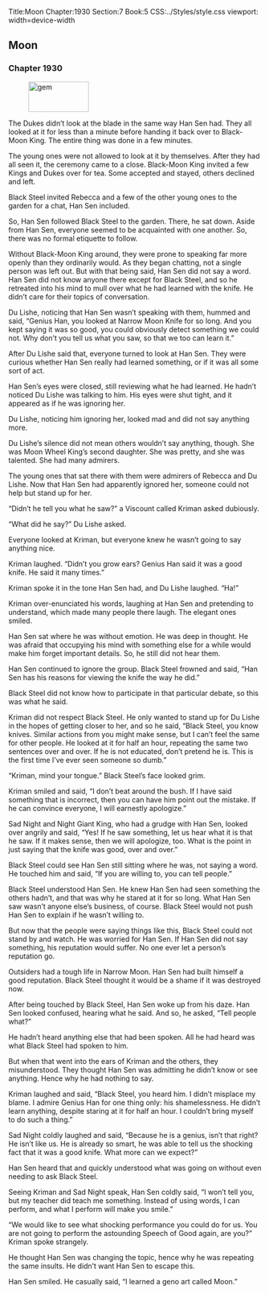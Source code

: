 Title:Moon 
Chapter:1930 
Section:7 
Book:5 
CSS:../Styles/style.css 
viewport: width=device-width
  
## Moon
### Chapter 1930
  
<figure>
	<img src="../Images/gem.gif" alt="gem" id="gem" width="120" height="60" />
</figure>
  

  
The Dukes didn’t look at the blade in the same way Han Sen had. They all looked at it for less than a minute before handing it back over to Black-Moon King. The entire thing was done in a few minutes.

The young ones were not allowed to look at it by themselves. After they had all seen it, the ceremony came to a close. Black-Moon King invited a few Kings and Dukes over for tea. Some accepted and stayed, others declined and left.

Black Steel invited Rebecca and a few of the other young ones to the garden for a chat, Han Sen included.

So, Han Sen followed Black Steel to the garden. There, he sat down. Aside from Han Sen, everyone seemed to be acquainted with one another. So, there was no formal etiquette to follow.

Without Black-Moon King around, they were prone to speaking far more openly than they ordinarily would. As they began chatting, not a single person was left out. But with that being said, Han Sen did not say a word. Han Sen did not know anyone there except for Black Steel, and so he retreated into his mind to mull over what he had learned with the knife. He didn’t care for their topics of conversation.

Du Lishe, noticing that Han Sen wasn’t speaking with them, hummed and said, “Genius Han, you looked at Narrow Moon Knife for so long. And you kept saying it was so good, you could obviously detect something we could not. Why don’t you tell us what you saw, so that we too can learn it.”

After Du Lishe said that, everyone turned to look at Han Sen. They were curious whether Han Sen really had learned something, or if it was all some sort of act.

Han Sen’s eyes were closed, still reviewing what he had learned. He hadn’t noticed Du Lishe was talking to him. His eyes were shut tight, and it appeared as if he was ignoring her.

Du Lishe, noticing him ignoring her, looked mad and did not say anything more.

Du Lishe’s silence did not mean others wouldn’t say anything, though. She was Moon Wheel King’s second daughter. She was pretty, and she was talented. She had many admirers.

The young ones that sat there with them were admirers of Rebecca and Du Lishe. Now that Han Sen had apparently ignored her, someone could not help but stand up for her.

“Didn’t he tell you what he saw?” a Viscount called Kriman asked dubiously.

“What did he say?” Du Lishe asked.

Everyone looked at Kriman, but everyone knew he wasn’t going to say anything nice.

Kriman laughed. “Didn’t you grow ears? Genius Han said it was a good knife. He said it many times.”

Kriman spoke it in the tone Han Sen had, and Du Lishe laughed. “Ha!”

Kriman over-enunciated his words, laughing at Han Sen and pretending to understand, which made many people there laugh. The elegant ones smiled.

Han Sen sat where he was without emotion. He was deep in thought. He was afraid that occupying his mind with something else for a while would make him forget important details. So, he still did not hear them.

Han Sen continued to ignore the group. Black Steel frowned and said, “Han Sen has his reasons for viewing the knife the way he did.”

Black Steel did not know how to participate in that particular debate, so this was what he said.

Kriman did not respect Black Steel. He only wanted to stand up for Du Lishe in the hopes of getting closer to her, and so he said, “Black Steel, you know knives. Similar actions from you might make sense, but I can’t feel the same for other people. He looked at it for half an hour, repeating the same two sentences over and over. If he is not educated, don’t pretend he is. This is the first time I’ve ever seen someone so dumb.”

“Kriman, mind your tongue.” Black Steel’s face looked grim.

Kriman smiled and said, “I don’t beat around the bush. If I have said something that is incorrect, then you can have him point out the mistake. If he can convince everyone, I will earnestly apologize.”

Sad Night and Night Giant King, who had a grudge with Han Sen, looked over angrily and said, “Yes! If he saw something, let us hear what it is that he saw. If it makes sense, then we will apologize, too. What is the point in just saying that the knife was good, over and over.”

Black Steel could see Han Sen still sitting where he was, not saying a word. He touched him and said, “If you are willing to, you can tell people.”

Black Steel understood Han Sen. He knew Han Sen had seen something the others hadn’t, and that was why he stared at it for so long. What Han Sen saw wasn’t anyone else’s business, of course. Black Steel would not push Han Sen to explain if he wasn’t willing to.

But now that the people were saying things like this, Black Steel could not stand by and watch. He was worried for Han Sen. If Han Sen did not say something, his reputation would suffer. No one ever let a person’s reputation go.

Outsiders had a tough life in Narrow Moon. Han Sen had built himself a good reputation. Black Steel thought it would be a shame if it was destroyed now.

After being touched by Black Steel, Han Sen woke up from his daze. Han Sen looked confused, hearing what he said. And so, he asked, “Tell people what?”

He hadn’t heard anything else that had been spoken. All he had heard was what Black Steel had spoken to him.

But when that went into the ears of Kriman and the others, they misunderstood. They thought Han Sen was admitting he didn’t know or see anything. Hence why he had nothing to say.

Kriman laughed and said, “Black Steel, you heard him. I didn’t misplace my blame. I admire Genius Han for one thing only: his shamelessness. He didn’t learn anything, despite staring at it for half an hour. I couldn’t bring myself to do such a thing.”

Sad Night coldly laughed and said, “Because he is a genius, isn’t that right? He isn’t like us. He is already so smart, he was able to tell us the shocking fact that it was a good knife. What more can we expect?”

Han Sen heard that and quickly understood what was going on without even needing to ask Black Steel.

Seeing Kriman and Sad Night speak, Han Sen coldly said, “I won’t tell you, but my teacher did teach me something. Instead of using words, I can perform, and what I perform will make you smile.”

“We would like to see what shocking performance you could do for us. You are not going to perform the astounding Speech of Good again, are you?” Kriman spoke strangely.

He thought Han Sen was changing the topic, hence why he was repeating the same insults. He didn’t want Han Sen to escape this.

Han Sen smiled. He casually said, “I learned a geno art called Moon.”